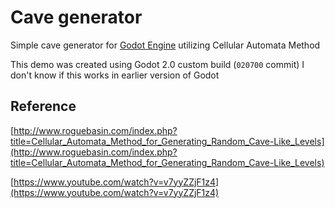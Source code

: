 # Cave generator
Simple cave generator for [Godot Engine](http://godotengine.org/projects/godot-engine) utilizing Cellular Automata Method

This demo was created using Godot 2.0 custom build (`020700` commit) I don't know if this works in earlier version of Godot

## Reference
[http://www.roguebasin.com/index.php?title=Cellular_Automata_Method_for_Generating_Random_Cave-Like_Levels](http://www.roguebasin.com/index.php?title=Cellular_Automata_Method_for_Generating_Random_Cave-Like_Levels)

[https://www.youtube.com/watch?v=v7yyZZjF1z4](https://www.youtube.com/watch?v=v7yyZZjF1z4)
